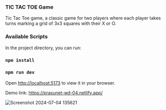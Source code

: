 ### TIC TAC TOE Game
Tic Tac Toe game, a classic game for two players where each player takes turns marking a grid of 3x3 squares with their X or O. 

### Available Scripts
In the project directory, you can run:
### `npm install`
### `npm run dev`
Open [http://localhost:5173](http://localhost:5173) to view it in your browser.

Demo link: https://prasunet-wd-04.netlify.app/

![Screenshot 2024-07-04 135621](https://github.com/UnnatiVe/Prasunet_WD_04/assets/139119672/da9fed73-12e2-4669-a629-3606d89d878c)
